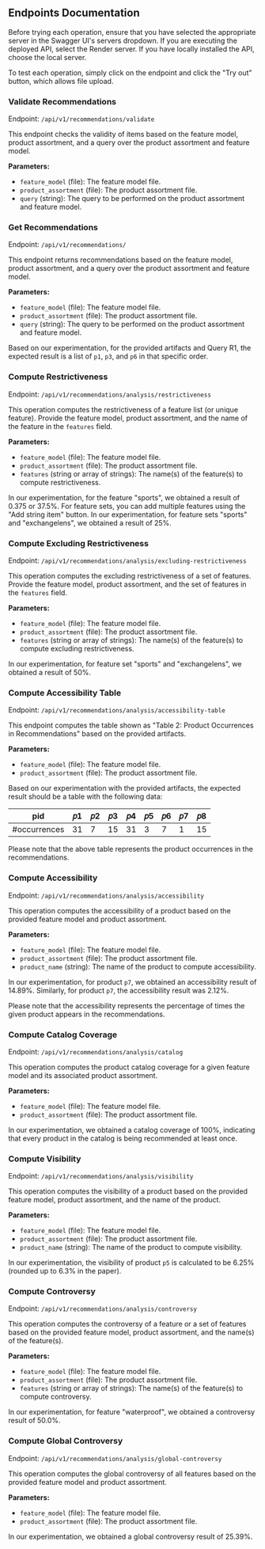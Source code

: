 ## Endpoints Documentation

Before trying each operation, ensure that you have selected the appropriate server in the Swagger UI's servers dropdown. If you are executing the deployed API, select the Render server. If you have locally installed the API, choose the local server. 

To test each operation, simply click on the endpoint and click the "Try out" button, which allows file upload.

### Validate Recommendations

Endpoint: `/api/v1/recommendations/validate`

This endpoint checks the validity of items based on the feature model, product assortment, and a query over the product assortment and feature model.

**Parameters:**
- `feature_model` (file): The feature model file.
- `product_assortment` (file): The product assortment file.
- `query` (string): The query to be performed on the product assortment and feature model.

### Get Recommendations

Endpoint: `/api/v1/recommendations/`

This endpoint returns recommendations based on the feature model, product assortment, and a query over the product assortment and feature model. 

**Parameters:**
- `feature_model` (file): The feature model file.
- `product_assortment` (file): The product assortment file.
- `query` (string): The query to be performed on the product assortment and feature model.

Based on our experimentation, for the provided artifacts and Query R1, the expected result is a list of `p1`, `p3`, and `p6` in that specific order.

### Compute Restrictiveness

Endpoint: `/api/v1/recommendations/analysis/restrictiveness`

This operation computes the restrictiveness of a feature list (or unique feature). Provide the feature model, product assortment, and the name of the feature in the `features` field.

**Parameters:**
- `feature_model` (file): The feature model file.
- `product_assortment` (file): The product assortment file.
- `features` (string or array of strings): The name(s) of the feature(s) to compute restrictiveness.

In our experimentation, for the feature "sports", we obtained a result of 0.375 or 37.5%. For feature sets, you can add multiple features using the "Add string item" button. In our experimentation, for feature sets "sports" and "exchangelens", we obtained a result of 25%.

### Compute Excluding Restrictiveness

Endpoint: `/api/v1/recommendations/analysis/excluding-restrictiveness`

This operation computes the excluding restrictiveness of a set of features. Provide the feature model, product assortment, and the set of features in the `features` field.

**Parameters:**
- `feature_model` (file): The feature model file.
- `product_assortment` (file): The product assortment file.
- `features` (string or array of strings): The name(s) of the feature(s) to compute excluding restrictiveness.

In our experimentation, for feature set "sports" and "exchangelens", we obtained a result of 50%.

### Compute Accessibility Table

Endpoint: `/api/v1/recommendations/analysis/accessibility-table`

This endpoint computes the table shown as "Table 2: Product Occurrences in Recommendations" based on the provided artifacts.

**Parameters:**
- `feature_model` (file): The feature model file.
- `product_assortment` (file): The product assortment file.

Based on our experimentation with the provided artifacts, the expected result should be a table with the following data:

| pid | 𝑝1 | 𝑝2 | 𝑝3 | 𝑝4 | 𝑝5 | 𝑝6 | 𝑝7 | 𝑝8 |
| --- | --- | --- | --- | --- | --- | --- | --- | --- |
| #occurrences | 31 | 7 | 15 | 31 | 3 | 7 | 1 | 15 |

Please note that the above table represents the product occurrences in the recommendations.

### Compute Accessibility

Endpoint: `/api/v1/recommendations/analysis/accessibility`

This operation computes the accessibility of a product based on the provided feature model and product assortment.

**Parameters:**
- `feature_model` (file): The feature model file.
- `product_assortment` (file): The product assortment file.
- `product_name` (string): The name of the product to compute accessibility.

In our experimentation, for product `p7`, we obtained an accessibility result of 14.89%. Similarly, for product `p7`, the accessibility result was 2.12%.

Please note that the accessibility represents the percentage of times the given product appears in the recommendations.

### Compute Catalog Coverage

Endpoint: `/api/v1/recommendations/analysis/catalog`

This operation computes the product catalog coverage for a given feature model and its associated product assortment.

**Parameters:**
- `feature_model` (file): The feature model file.
- `product_assortment` (file): The product assortment file.

In our experimentation, we obtained a catalog coverage of 100%, indicating that every product in the catalog is being recommended at least once.

### Compute Visibility

Endpoint: `/api/v1/recommendations/analysis/visibility`

This operation computes the visibility of a product based on the provided feature model, product assortment, and the name of the product.

**Parameters:**
- `feature_model` (file): The feature model file.
- `product_assortment` (file): The product assortment file.
- `product_name` (string): The name of the product to compute visibility.

In our experimentation, the visibility of product `p5` is calculated to be 6.25% (rounded up to 6.3% in the paper).

### Compute Controversy

Endpoint: `/api/v1/recommendations/analysis/controversy`

This operation computes the controversy of a feature or a set of features based on the provided feature model, product assortment, and the name(s) of the feature(s).

**Parameters:**
- `feature_model` (file): The feature model file.
- `product_assortment` (file): The product assortment file.
- `features` (string or array of strings): The name(s) of the feature(s) to compute controversy.

In our experimentation, for feature "waterproof", we obtained a controversy result of 50.0%.

### Compute Global Controversy

Endpoint: `/api/v1/recommendations/analysis/global-controversy`

This operation computes the global controversy of all features based on the provided feature model and product assortment.

**Parameters:**
- `feature_model` (file): The feature model file.
- `product_assortment` (file): The product assortment file.

In our experimentation, we obtained a global controversy result of 25.39%.
